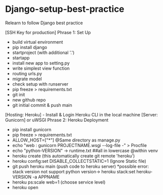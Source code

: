 # Django-setup-best-practice
Relearn to follow Django best practice

[SSH Key for production]
Phrase 1: Set Up
- build virtual environment
- pip install django
- startproject (with additional '.')
- startapp
- install new app to setting.py
- write simplest view function
- routing urls.py
- migrate model
- check setup with runserver
- pip freeze > requirements.txt
- git init
- new github repo 
- git initial commit & push main

[Hosting: Heroku] - Install & Login Heroku CLI in the local machine
[Server: Gunicorn] or uWSGI
Phrase 2: Heroku Deployment
- pip install gunicorn
- pip freeze > requirements.txt
- ALLOW_HOST=["*"]
    @Same directory as manage.py 
- echo "web : gunicorn PROJECTNAME.wsgi --log-file -" > Procfile
- echo "python-VERSION" -> runtime.txt                        ##all in lowercase
    @within venv
- heroku create                                               (this automatically create git remote 'heroku')
- heroku config:set DISABLE_COLLECTSTATIC=1                   (Ignore Static file)
- git push heroku main                                        (push code to heroku server)
  *possible error: stack version not support python version-> heroku stack:set heroku-VERSION -a APPNAME
- heroku ps:scale web=1                                       (choose service level)
- heroku open
